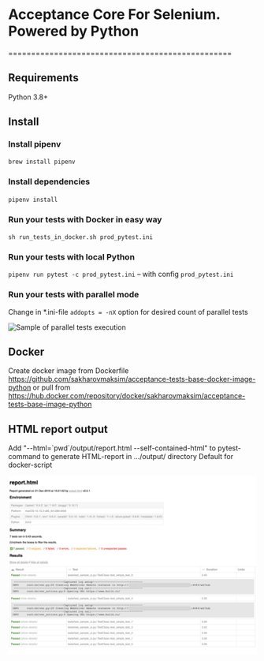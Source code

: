 # Acceptance Core For Selenium. Powered by Python
=================================================
## Requirements
Python 3.8+

## Install
### Install pipenv
`brew install pipenv`

### Install dependencies
`pipenv install`

### Run your tests with Docker in easy way
`sh run_tests_in_docker.sh prod_pytest.ini`

### Run your tests with local Python
`pipenv run pytest -c prod_pytest.ini` – with config `prod_pytest.ini`

### Run your tests with parallel mode
Change in *.ini-file `addopts = -nX` option for desired count of parallel tests

![Sample of parallel tests execution](images/parallel_tests.png)

## Docker
Create docker image from Dockerfile https://github.com/sakharovmaksim/acceptance-tests-base-docker-image-python or pull from https://hub.docker.com/repository/docker/sakharovmaksim/acceptance-tests-base-image-python

## HTML report output
Add "--html=\`pwd\`/output/report.html --self-contained-html" to pytest-command to generate HTML-report in .../output/ directory
Default for docker-script

![Sample of HTML-report](images/report_new.png)


